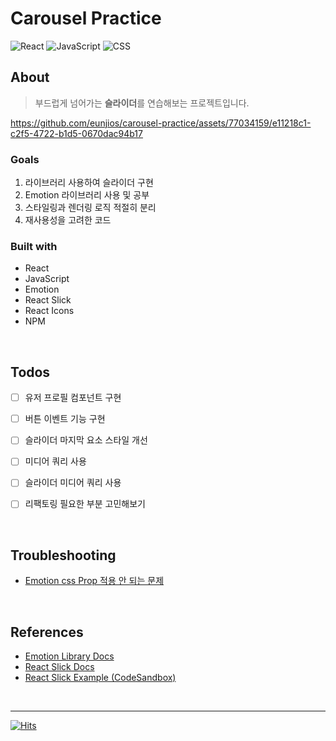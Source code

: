 # Carousel Practice

![React](https://img.shields.io/badge/React-424242?style=flat-square&logo=react)
![JavaScript](https://img.shields.io/badge/JavaScript-424242?style=flat-square&logo=JavaScript&logoColor=)
![CSS](https://img.shields.io/badge/👩‍🎤%20Emotion-424242?style=flat-square)


## About

> 부드럽게 넘어가는 **슬라이더**를 연습해보는 프로젝트입니다.

https://github.com/eunjios/carousel-practice/assets/77034159/e11218c1-c2f5-4722-b1d5-0670dac94b17


### Goals

1. 라이브러리 사용하여 슬라이더 구현
2. Emotion 라이브러리 사용 및 공부
3. 스타일링과 렌더링 로직 적절히 분리
4. 재사용성을 고려한 코드


### Built with

- React
- JavaScript
- Emotion
- React Slick
- React Icons
- NPM

<br>

## Todos

- [ ] 유저 프로필 컴포넌트 구현
- [ ] 버튼 이벤트 기능 구현
- [ ] 슬라이더 마지막 요소 스타일 개선
- [ ] 미디어 쿼리 사용
- [ ] 슬라이더 미디어 쿼리 사용
- [ ] 리팩토링 필요한 부분 고민해보기


<br>

## Troubleshooting
- [Emotion css Prop 적용 안 되는 문제](https://velog.io/@eunjios/Emotion-css-Prop-%EC%A0%81%EC%9A%A9-%EC%95%88-%EB%90%98%EB%8A%94-%EB%AC%B8%EC%A0%9C)


<br>

## References
- [Emotion Library Docs](https://emotion.sh/docs/introduction)
- [React Slick Docs](https://react-slick.neostack.com/docs/get-started)
- [React Slick Example (CodeSandbox)](https://codesandbox.io/s/zzloxr09mp)

<br>

<hr>

[![Hits](https://hits.seeyoufarm.com/api/count/incr/badge.svg?url=https%3A%2F%2Fgithub.com%2Feunjios%2Fcarousel-practice&count_bg=%2374816A&title_bg=%23555555&icon=&icon_color=%23C8DECC&title=hits&edge_flat=true)](https://hits.seeyoufarm.com)
